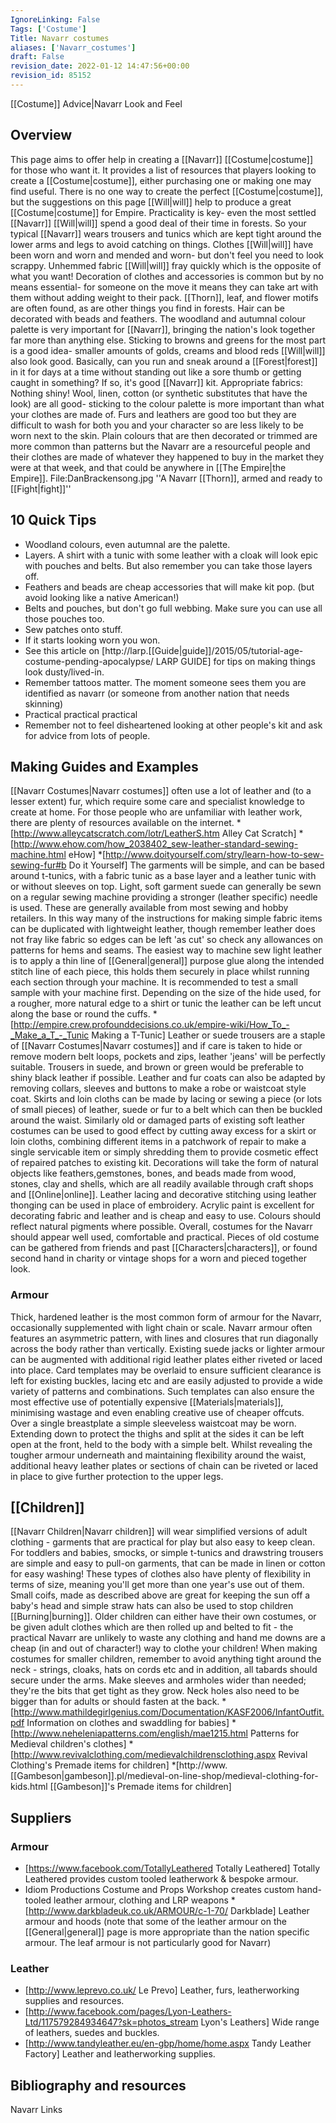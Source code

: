 ```yaml
---
IgnoreLinking: False
Tags: ['Costume']
Title: Navarr costumes
aliases: ['Navarr_costumes']
draft: False
revision_date: 2022-01-12 14:47:56+00:00
revision_id: 85152
---
```


[[Costume]] Advice|Navarr Look and Feel
## Overview
This page aims to offer help in creating a [[Navarr]] [[Costume|costume]] for those who want it. It provides a list of resources that players looking to create a [[Costume|costume]], either purchasing one or making one may find useful. There is no one way to create the perfect [[Costume|costume]], but the suggestions on this page [[Will|will]] help to produce a great [[Costume|costume]] for Empire.
Practicality is key- even the most settled [[Navarr]] [[Will|will]] spend a good deal of their time in forests. So your typical [[Navarr]] wears trousers and tunics which are kept tight around the lower arms and legs to avoid catching on things. Clothes [[Will|will]] have been worn and worn and mended and worn- but don't feel you need to look scrappy. Unhemmed fabric [[Will|will]] fray quickly which is the opposite of what you want!
Decoration of clothes and accessories is common but by no means essential- for someone on the move it means they can take art with them without adding weight to their pack. [[Thorn]], leaf, and flower motifs are often found, as are other things you find in forests. Hair can be decorated with beads and feathers.
The woodland and autumnal colour palette is very important for [[Navarr]], bringing the nation's look together far more than anything else. Sticking to browns and greens for the most part is a good idea- smaller amounts of golds, creams and blood reds [[Will|will]] also look good.
Basically, can you run and sneak around a [[Forest|forest]] in it for days at a time without standing out like a sore thumb or getting caught in something? If so, it's good [[Navarr]] kit.
Appropriate fabrics: Nothing shiny! Wool, linen, cotton (or synthetic substitutes that have the look) are all good- sticking to the colour palette is more important than what your clothes are made of. Furs and leathers are good too but they are difficult to wash for both you and your character so are less likely to be worn next to the skin. Plain colours that are then decorated or trimmed are more common than patterns but the Navarr are a resourceful people and their clothes are made of whatever they happened to buy in the market they were at that week, and that could be anywhere in [[The Empire|the Empire]].
File:DanBrackensong.jpg
''A Navarr [[Thorn]], armed and ready to [[Fight|fight]]''
## 10 Quick Tips
* Woodland colours, even autumnal are the palette.
* Layers. A shirt with a tunic with some leather with a cloak will look epic with pouches and belts. But also remember you can take those layers off.
* Feathers and beads are cheap accessories that will make kit pop. (but avoid looking like a native American!)
* Belts and pouches, but don't go full webbing. Make sure you can use all those pouches too.
* Sew patches onto stuff.
* If it starts looking worn you won.
* See this article on [http://larp.[[Guide|guide]]/2015/05/tutorial-age-costume-pending-apocalypse/ LARP GUIDE] for tips on making things look dusty/lived-in.
* Remember tattoos matter. The moment someone sees them you are identified as navarr (or someone from another nation that needs skinning)
* Practical practical practical
* Remember not to feel disheartened looking at other people's kit and ask for advice from lots of people.
## Making Guides and Examples
[[Navarr Costumes|Navarr costumes]] often use a lot of leather and (to a lesser extent) fur, which require some care and specialist knowledge to create at home. For those people who are unfamiliar with leather work, there are plenty of resources available on the internet.
*[http://www.alleycatscratch.com/lotr/LeatherS.htm Alley Cat Scratch]
*[http://www.ehow.com/how_2038402_sew-leather-standard-sewing-machine.html eHow]
*[http://www.doityourself.com/stry/learn-how-to-sew-sewing-fur#b Do it Yourself]
The garments will be simple, and can be based around t-tunics, with a fabric tunic as a base layer and a leather tunic with or without sleeves on top. Light, soft garment suede can generally be sewn on a regular sewing machine providing a stronger (leather specific) needle is used. These are generally available from most sewing and hobby retailers. In this way many of the instructions for making simple fabric items can be duplicated with lightweight leather, though remember leather does not fray like fabric so edges can be left 'as cut' so check any allowances on patterns for hems and seams.
The easiest way to machine sew light leather is to apply a thin line of [[General|general]] purpose glue along the intended stitch line of each piece, this holds them securely in place whilst running each section through your machine. It is recommended to test a small sample with your machine first.
Depending on the size of the hide used, for a rougher, more natural edge to a shirt or tunic the leather can be left uncut along the base or round the cuffs.
*[http://empire.crew.profounddecisions.co.uk/empire-wiki/How_To_-_Make_a_T_-_Tunic Making a T-Tunic]
Leather or suede trousers are a staple of [[Navarr Costumes|Navarr costumes]] and if care is taken to hide or remove modern belt loops, pockets and zips, leather 'jeans' will be perfectly suitable. Trousers in suede, and brown or green would be preferable to shiny black leather if possible. Leather and fur coats can also be adapted by removing collars, sleeves and buttons to make a robe or waistcoat style coat. Skirts and loin cloths can be made by lacing or sewing a piece (or lots of small pieces) of leather, suede or fur to a belt which can then be buckled around the waist.
Similarly old or damaged parts of existing soft leather costumes can be used to good effect by cutting away excess for a skirt or loin cloths, combining different items in a patchwork of repair to make a single servicable item or simply shredding them to provide cosmetic effect of repaired patches to existing kit.
Decorations will take the form of natural objects like feathers,gemstones, bones,  and beads made from  wood, stones, clay and shells, which are all readily available through craft shops and [[Online|online]]. Leather lacing and  decorative stitching using leather thonging can be used in place of embroidery. Acrylic paint is excellent for decorating fabric and leather and is cheap and easy to use. Colours should reflect natural pigments where possible. 
Overall, costumes for the Navarr should appear well used, comfortable and practical. Pieces of old costume can be gathered from friends and past [[Characters|characters]], or found second hand in charity or vintage shops for a worn and pieced together look.
### Armour
Thick, hardened leather is the most common form of armour for the Navarr, occasionally supplemented with light chain or scale. Navarr armour often features an asymmetric pattern, with lines and closures that run diagonally across the body rather than vertically.
Existing suede jacks or lighter armour can be augmented with additional rigid leather plates either riveted or laced into place. Card templates may be overlaid to ensure sufficient clearance is left for existing buckles, lacing etc and are easily adjusted to provide a wide variety of patterns and combinations. Such templates can also ensure the most effective use of potentially expensive [[Materials|materials]], minimising wastage and even enabling creative use of cheaper offcuts.
Over a single breastplate a simple sleeveless waistcoat may be worn. Extending down to protect the thighs and split at the sides it can be left open at the front, held to the body with a simple belt. Whilst revealing the tougher armour underneath and maintaining flexibility around the waist, additional heavy leather plates or sections of chain can be riveted or laced in place to give further protection to the upper legs.
## [[Children]]
[[Navarr Children|Navarr children]] will wear simplified versions of adult clothing - garments that are practical for play but also easy to keep clean. For toddlers and babies, smocks, or simple t-tunics and drawstring trousers are simple and easy to pull-on garments, that can be made in linen or cotton for easy washing! These types of clothes also have plenty of flexibility in terms of size, meaning you'll get more than one year's use out of them. Small coifs, made as described above are great for keeping the sun off a baby's head and simple straw hats can also be used to stop children [[Burning|burning]]. Older children can either have their own costumes, or be given adult clothes which are then rolled up and belted to fit - the practical Navarr are unlikely to waste any clothing and hand me downs are a cheap (in and out of character!) way to clothe your children!
When making costumes for smaller children, remember to avoid anything tight around the neck - strings, cloaks, hats on cords etc and in addition, all tabards should secure under the arms. Make sleeves and armholes wider than needed; they're the bits that get tight as they grow. Neck holes also need to be bigger than for adults or should fasten at the back.
*[http://www.mathildegirlgenius.com/Documentation/KASF2006/InfantOutfit.pdf Information on clothes and swaddling for babies]
*[http://www.neheleniapatterns.com/english/mae1215.html Patterns for Medieval children's clothes]
*[http://www.revivalclothing.com/medievalchildrensclothing.aspx Revival Clothing's Premade items for children]
*[http://www.[[Gambeson|gambeson]].pl/medieval-on-line-shop/medieval-clothing-for-kids.html [[Gambeson]]'s Premade items for children]
## Suppliers
### Armour
* [https://www.facebook.com/TotallyLeathered Totally Leathered] Totally Leathered provides custom tooled leatherwork & bespoke armour.
* Idiom Productions Costume and Props Workshop creates custom hand-tooled leather armour, clothing and LRP weapons
*[http://www.darkbladeuk.co.uk/ARMOUR/c-1-70/ Darkblade] Leather armour and hoods (note that some of the leather armour on the [[General|general]] page is more appropriate than the nation specific armour. The leaf armour is not particularly good for Navarr)
### Leather
* [http://www.leprevo.co.uk/ Le Prevo] Leather, furs, leatherworking supplies and resources.
* [http://www.facebook.com/pages/Lyon-Leathers-Ltd/117579284934647?sk=photos_stream Lyon's Leathers] Wide range of leathers, suedes and buckles.
* [http://www.tandyleather.eu/en-gbp/home/home.aspx Tandy Leather Factory] Leather and leatherworking supplies.
## Bibliography and resources
Navarr Links